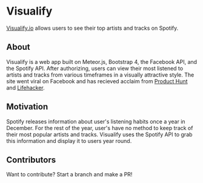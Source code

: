 # Visualify

[Visualify.io](https://visualify.io) allows users to see their top artists and tracks on Spotify.

## About

Visualify is a web app built on Meteor.js, Bootstrap 4, the Facebook API, and the Spotify API. After authorizing, users can view their most listened to artists and tracks from various timeframes in a visually attractive style. The site went viral on Facebook and has recieved acclaim from [Product Hunt](https://www.producthunt.com/tech/visualify) and [Lifehacker](http://lifehacker.com/visualify-shows-off-your-spotify-listening-habits-trac-1787766510). 

## Motivation

Spotify releases information about user's listening habits once a year in December. For the rest of the year, user's have no method to keep track of their most popular artists and tracks. Visualify uses the Spotify API to grab this information and display it to users year round.

## Contributors

Want to contribute? Start a branch and make a PR!
